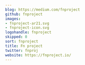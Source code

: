 ```yaml
---
blog: https://medium.com/fnproject
github: fnproject
images:
- fnproject-ar21.svg
- fnproject-icon.svg
logohandle: fnproject
skipped: 0
sort: fnproject
title: Fn project
twitter: fnproj
website: https://fnproject.io/
---
```

